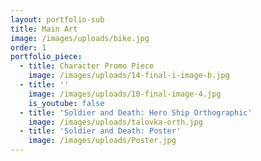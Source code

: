 ```yaml
---
layout: portfolio-sub
title: Main Art
image: /images/uploads/bike.jpg
order: 1
portfolio_piece:
  - title: Character Promo Piece
    image: /images/uploads/14-final-i-image-b.jpg
  - title: ''
    image: /images/uploads/10-final-image-4.jpg
    is_youtube: false
  - title: 'Soldier and Death: Hero Ship Orthographic'
    image: /images/uploads/talovka-orth.jpg
  - title: 'Soldier and Death: Poster'
    image: /images/uploads/Poster.jpg
---
```


